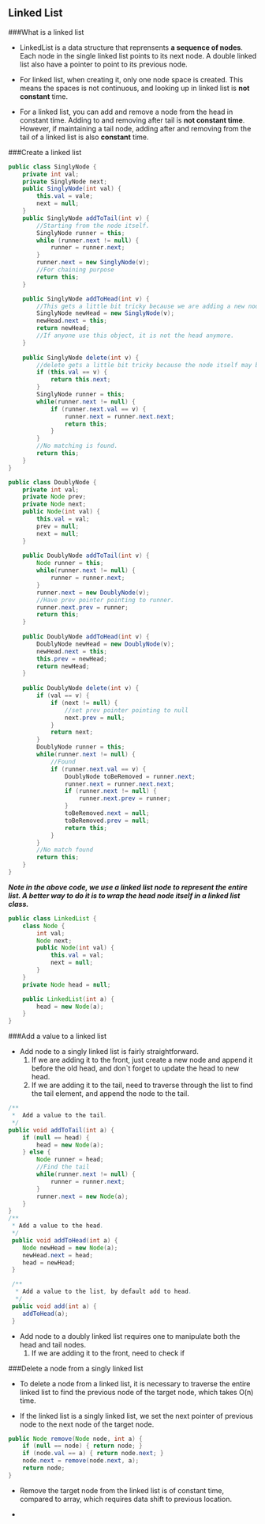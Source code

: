 ## <a name='toc'>Linked List</a>

###What is a linked list

* LinkedList is a data structure that reprensents **a sequence of nodes**. Each node in the single linked list points to its next node. A double linked list also have a pointer to point to its previous node.

* For linked list, when creating it, only one node space is created. This means the spaces is not continuous, and looking up in linked list is **not constant** time.

* For a linked list, you can add and remove a node from the head in constant time. Adding to and removing after tail is **not constant time**. However, if maintaining a tail node, adding after and removing from the tail of a linked list is also **constant** time.


###Create a linked list

```java
public class SinglyNode {
    private int val;
    private SinglyNode next;
    public SinglyNode(int val) {
        this.val = vale;
        next = null;
    }
    public SinglyNode addToTail(int v) {
        //Starting from the node itself.
        SinglyNode runner = this;
        while (runner.next != null) {
            runner = runner.next;
        }
        runner.next = new SinglyNode(v);
        //For chaining purpose
        return this;
    }

    public SinglyNode addToHead(int v) {
        //This gets a little bit tricky because we are adding a new node to **this** node.
        SinglyNode newHead = new SinglyNode(v);
        newHead.next = this;
        return newHead;
        //If anyone use this object, it is not the head anymore.
    }
    
    public SinglyNode delete(int v) {
        //delete gets a little bit tricky because the node itself may be the target. 
        if (this.val == v) {
            return this.next;
        }
        SinglyNode runner = this;
        while(runner.next != null) {
            if (runner.next.val == v) {
                runner.next = runner.next.next; 
                return this;
            }
        }
        //No matching is found.
        return this;
    }
}

public class DoublyNode {
    private int val;
    private Node prev;
    private Node next;
    public Node(int val) {
        this.val = val;
        prev = null;
        next = null;
    }
    
    public DoublyNode addToTail(int v) {
        Node runner = this;
        while(runner.next != null) {
            runner = runner.next;
        }
        runner.next = new DoublyNode(v);
        //Have prev pointer pointing to runner.
        runner.next.prev = runner;
        return this;
    }
    
    public DoublyNode addToHead(int v) {
        DoublyNode newHead = new DoublyNode(v);
        newHead.next = this;
        this.prev = newHead;
        return newHead;
    }
    
    public DoublyNode delete(int v) {
        if (val == v) {
            if (next != null) {
                //set prev pointer pointing to null
                next.prev = null; 
            }
            return next;
        }
        DoublyNode runner = this;
        while(runner.next != null) {
            //Found
            if (runner.next.val == v) {
                DoublyNode toBeRemoved = runner.next;
                runner.next = runner.next.next;
                if (runner.next != null) {
                    runner.next.prev = runner; 
                }
                toBeRemoved.next = null;
                toBeRemoved.prev = null;
                return this;
            }
        }
        //No match found
        return this;
    }
}
```
**_Note in the above code, we use a linked list node to represent the entire list. A better way to do it is to wrap the head node itself in a linked list class._**

```java
public class LinkedList {
    class Node {
        int val;
        Node next;
        public Node(int val) {
            this.val = val;
            next = null;
        }
    }
    private Node head = null;

    public LinkedList(int a) {
        head = new Node(a);
    }
}
```

###Add a value to a linked list

* Add node to a singly linked list is fairly straightforward.
  1. If we are adding it to the front, just create a new node and append it before the old head, and don`t forget to update the head to new head.
  2. If we are adding it to the tail, need to traverse through the list to find the tail element, and append the node to the tail.
```java
/**
 *  Add a value to the tail.
 */
public void addToTail(int a) {
    if (null == head) {
        head = new Node(a);
    } else {
        Node runner = head;
        //Find the tail
        while(runner.next != null) {
            runner = runner.next;
        }
        runner.next = new Node(a);
    }
}
/**
 * Add a value to the head.
 */
 public void addToHead(int a) {
    Node newHead = new Node(a);
    newHead.next = head;
    head = newHead;
 }

 /**
  * Add a value to the list, by default add to head.
  */
 public void add(int a) {
    addToHead(a);
 }
```

* Add node to a doubly linked list requires one to manipulate both the head and tail nodes.
  1. If we are adding it to the front, need to check if

###Delete a node from a singly linked list

* To delete a node from a linked list, it is necessary to traverse the entire linked list to find the previous node of the target node, which takes O(n) time.

* If the linked list is a singly linked list, we set the next pointer of previous node to the next node of the target node.
```java
public Node remove(Node node, int a) {
    if (null == node) { return node; }
    if (node.val == a) { return node.next; }
    node.next = remove(node.next, a);
    return node;
}
```

* Remove the target node from the linked list is of constant time, compared to array, which requires data shift to previous location.

*



